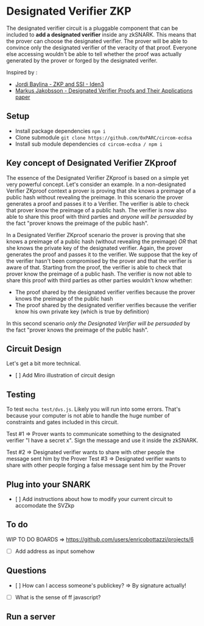 # Designated Verifier ZKP

The designated verifier circuit is a pluggable component that can be included to **add a designated verifier** inside any zkSNARK. This means that the prover can choose the designated verifier. The prover will be able to convince only the designated verifier of the veracity of that proof. Everyone else accessing wouldn't be able to tell whether the proof was actually generated by the prover or forged by the designated verifer.

Inspired by : 

- [Jordi Baylina - ZKP and SSI - Iden3](https://www.youtube.com/watch?v=Rd6SMShk7-c&t=998s)
- [Markus Jakobsson - Designated Verifier Proofs and Their Applications paper](http://markus-jakobsson.com/papers/jakobsson-eurocrypt96.pdf)

## Setup 

- Install package dependencies `npm i`
- Clone submodule `git clone https://github.com/0xPARC/circom-ecdsa`
- Install sub module dependencies `cd circom-ecdsa / npm i`

## Key concept of Designated Verifier ZKproof

The essence of the Designated Verifier ZKproof is based on a simple yet very powerful concept. Let's consider an example. In a non-designated Verifier ZKproof context a prover is proving that she knows a preimage of a public hash without revealing the preimage. In this scenario the prover generates a proof and passes it to a Verifier. The verifier is able to check that prover know the preimage of a public hash. The verifier is now also able to share this proof with third parties and *anyone will be persuaded* by the fact "prover knows the preimage of the public hash".

In a Designated Verifier ZKproof scenario the prover is proving that she knows a preimage of a public hash (without revealing the preimage) *OR* that she knows the private key of the designated verifier. Again, the prover generates the proof and passes it to the verifier. We suppose that the key of the verifier hasn't been compromised by the prover and that the verifier is aware of that. Starting from the proof, the verifier is able to check that prover know the preimage of a public hash. The verifier is now not able to share this proof with third parties as other parties wouldn't know whether: 

- The proof shared by the designated verifier verifies because the prover knows the preimage of the public hash
- The proof shared by the designated verifier verifies because the verifier know his own private key (which is true by definition)

In this second scenario *only the Designated Verifier will be persuaded* by the fact "prover knows the preimage of the public hash".

## Circuit Design 

Let's get a bit more technical.

- [ ] Add Miro illustration of circuit design

## Testing

To test `mocha test/dvs.js`. Likely you will run into some errors. That's because your computer is not able to handle the huge number of constraints and gates included in this circuit. 

Test #1 => Prover wants to communicate something to the designated verifier 
"I have a secret x". Sign the message and use it inside the zkSNARK. 

Test #2 => Designated verifier wants to share with other people the message sent him by the Prover 
Test #3 => Designated verifier wants to share with other people forging a false message sent him by the Prover 

## Plug into your SNARK

- [ ] Add instructions about how to modify your current circuit to accomodate the SVZkp

## To do 

WIP TO DO BOARDS => https://github.com/users/enricobottazzi/projects/6

- [ ] Add address as input somehow


## Questions 

- [ ] How can I access someone's publickey? => By signature actually! 
- [ ] What is the sense of ff javascript?

## Run a server

